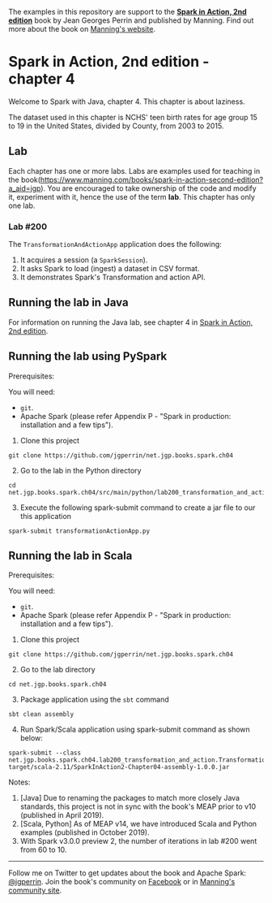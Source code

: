 The examples in this repository are support to the **[Spark in Action, 2nd edition](http://jgp.net/sia)** book by Jean Georges Perrin and published by Manning. Find out more about the book on [Manning's website](http://jgp.net/sia).

# Spark in Action, 2nd edition - chapter 4

Welcome to Spark with Java, chapter 4. This chapter is about laziness.

The dataset used in this chapter is NCHS' teen birth rates for age group 15 to 19 in the United States, divided by County, from 2003 to 2015.

## Lab

Each chapter has one or more labs. Labs are examples used for teaching in the book(https://www.manning.com/books/spark-in-action-second-edition?a_aid=jgp). You are encouraged to take ownership of the code and modify it, experiment with it, hence the use of the term **lab**. This chapter has only one lab.

### Lab \#200

The `TransformationAndActionApp` application does the following:

1.	It acquires a session (a `SparkSession`).
2.	It asks Spark to load (ingest) a dataset in CSV format.
3.	It demonstrates Spark's Transformation and action API.

## Running the lab in Java

For information on running the Java lab, see chapter 4 in [Spark in Action, 2nd edition](http://jgp.net/sia).

## Running the lab using PySpark

Prerequisites:

You will need:
 * `git`.
 * Apache Spark (please refer Appendix P - "Spark in production: installation and a few tips").

1. Clone this project

```
git clone https://github.com/jgperrin/net.jgp.books.spark.ch04
```

2. Go to the lab in the Python directory

```
cd net.jgp.books.spark.ch04/src/main/python/lab200_transformation_and_action/
```

3. Execute the following spark-submit command to create a jar file to our this application

```
spark-submit transformationActionApp.py
```

## Running the lab in Scala

Prerequisites:

You will need:
 * `git`.
 * Apache Spark (please refer Appendix P - "Spark in production: installation and a few tips"). 

1. Clone this project

```
git clone https://github.com/jgperrin/net.jgp.books.spark.ch04
```

2. Go to the lab directory

```
cd net.jgp.books.spark.ch04
```

3. Package application using the `sbt` command

```
sbt clean assembly
```

4. Run Spark/Scala application using spark-submit command as shown below:

```
spark-submit --class net.jgp.books.spark.ch04.lab200_transformation_and_action.TransformationAndActionScalaApp target/scala-2.11/SparkInAction2-Chapter04-assembly-1.0.0.jar
```

Notes: 
 1. [Java] Due to renaming the packages to match more closely Java standards, this project is not in sync with the book's MEAP prior to v10 (published in April 2019).
 2. [Scala, Python] As of MEAP v14, we have introduced Scala and Python examples (published in October 2019).
 3. With Spark v3.0.0 preview 2, the number of iterations in lab \#200 went from 60 to 10.
 
---

Follow me on Twitter to get updates about the book and Apache Spark: [@jgperrin](https://twitter.com/jgperrin). Join the book's community on [Facebook](https://www.facebook.com/SparkWithJava/) or in [Manning's community site](https://forums.manning.com/forums/spark-in-action-second-edition?a_aid=jgp).
